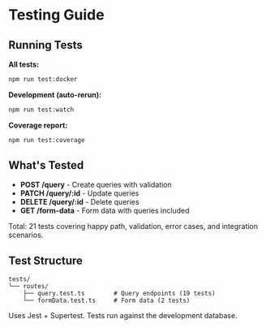 # Testing Guide

## Running Tests

**All tests:**
```bash
npm run test:docker
```

**Development (auto-rerun):**
```bash
npm run test:watch
```

**Coverage report:**
```bash
npm run test:coverage
```

## What's Tested

- **POST /query** - Create queries with validation
- **PATCH /query/:id** - Update queries
- **DELETE /query/:id** - Delete queries  
- **GET /form-data** - Form data with queries included

Total: 21 tests covering happy path, validation, error cases, and integration scenarios.

## Test Structure

```
tests/
└── routes/
    ├── query.test.ts        # Query endpoints (19 tests)
    └── formData.test.ts     # Form data (2 tests)
```

Uses Jest + Supertest. Tests run against the development database. 